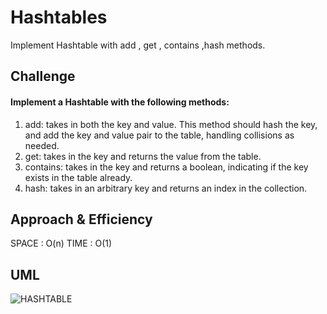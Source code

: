 # Hashtables
Implement Hashtable with add , get , contains ,hash methods.

## Challenge

#### Implement a Hashtable with the following methods:
1. add: takes in both the key and value. This method should hash the key, and add the key and value pair to the table, handling collisions as needed.
2. get: takes in the key and returns the value from the table.
3. contains: takes in the key and returns a boolean, indicating if the key exists in the table already.
4. hash: takes in an arbitrary key and returns an index in the collection.

## Approach & Efficiency
SPACE : O(n)
TIME : O(1)

## UML
![HASHTABLE](https://drive.google.com/file/d/1d_5svDgWsHsbHuZPSTJrQJIOPSJpTPLZ/view?usp=sharing)
